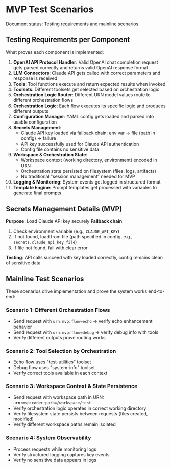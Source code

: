 # MVP Test Scenarios

Document status: Testing requirements and mainline scenarios

## Testing Requirements per Component

What proves each component is implemented:

1. **OpenAI API Protocol Handler**: Valid OpenAI chat completion request gets parsed correctly and returns valid OpenAI response format
2. **LLM Connectors**: Claude API gets called with correct parameters and response is received 
3. **Tools**: Tool functions execute and return expected results when invoked
4. **Toolsets**: Different toolsets get selected based on orchestration logic
5. **Orchestration Logic Router**: Different URN model values route to different orchestration flows
6. **Orchestration Logic**: Each flow executes its specific logic and produces different outputs
7. **Configuration Manager**: YAML config gets loaded and parsed into usable configuration
8. **Secrets Management**: 
   - Claude API key loaded via fallback chain: env var → file (path in config) → failure
   - API key successfully used for Claude API authentication
   - Config file contains no sensitive data
9. **Workspace & Orchestration State**: 
   - Workspace context (working directory, environment) encoded in URN
   - Orchestration state persisted on filesystem (files, logs, artifacts)
   - No traditional "session management" needed for MVP
10. **Logging & Monitoring**: System events get logged in structured format
11. **Template Engine**: Prompt templates get processed with variables to generate final prompts

## Secrets Management Details (MVP)

**Purpose**: Load Claude API key securely
**Fallback chain**:
1. Check environment variable (e.g., `CLAUDE_API_KEY`)
2. If not found, load from file (path specified in config, e.g., `secrets.claude_api_key_file`)
3. If file not found, fail with clear error

**Testing**: API calls succeed with key loaded correctly, config remains clean of sensitive data

## Mainline Test Scenarios

These scenarios drive implementation and prove the system works end-to-end:

### Scenario 1: Different Orchestration Flows
- Send request with `urn:mvp:flow=echo` → verify echo enhancement behavior
- Send request with `urn:mvp:flow=debug` → verify debug info with tools
- Verify different outputs prove routing works

### Scenario 2: Tool Selection by Orchestration
- Echo flow uses "test-utilities" toolset
- Debug flow uses "system-info" toolset  
- Verify correct tools available in each context

### Scenario 3: Workspace Context & State Persistence
- Send request with workspace path in URN: `urn:mvp:coder:path=/workspace/test`
- Verify orchestration logic operates in correct working directory
- Verify filesystem state persists between requests (files created, modified)
- Verify different workspace paths remain isolated

### Scenario 4: System Observability
- Process requests while monitoring logs
- Verify structured logging captures key events
- Verify no sensitive data appears in logs